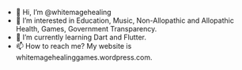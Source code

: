 - 👋 Hi, I’m @whitemagehealing
- 👀 I’m interested in Education, Music, Non-Allopathic and Allopathic Health, Games, Government Transparency.
- 🌱 I’m currently learning Dart and Flutter.
- 📫 How to reach me? My website is whitemagehealinggames.wordpress.com.

<!---
whitemagehealing/whitemagehealing is a ✨ special ✨ repository because its `README.md` (this file) appears on your GitHub profile.
You can click the Preview link to take a look at your changes.
--->
